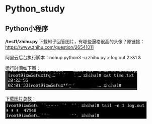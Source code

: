 # Python_study
Python小程序
---
**/test1/zhihu.py** 下载知乎回答图片，有哪些逼格很高的头像？原链接：https://www.zhihu.com/question/26541011  

阿里云后台执行脚本：nohup python3 -u zhihu.py > log.out 2>&1 &  

运行时间如下图：  
![运行时间](test1/img/time.png)  

下载图片总数：  
![图片总数](test1/img/count.png)
